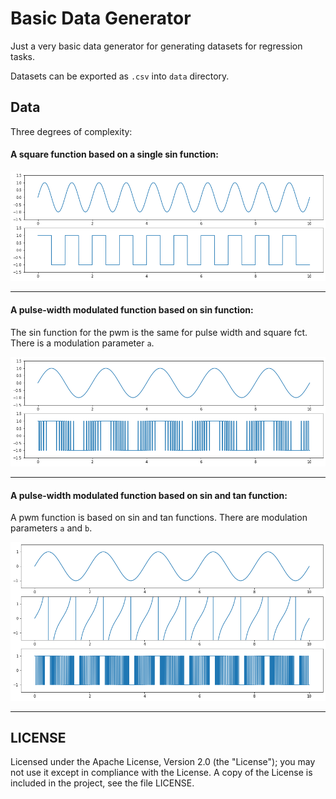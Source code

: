 # Basic Data Generator

Just a very basic data generator for generating datasets for regression tasks. 

Datasets can be exported as `.csv` into `data` directory.

## Data
Three degrees of complexity: 

#### A square function based on a single sin function: 

<img src="./figures/simple_square.png" alt="simple square" width="1000"/>

---

#### A pulse-width modulated function based on sin function: 

The sin function for the pwm is the same for pulse width and square fct. There is a modulation parameter `a`.

<img src="./figures/pwm.png" alt="pwm sin" width="1000"/>

---

#### A pulse-width modulated function based on sin and tan function: 

A pwm function is based on sin and tan functions. There are modulation parameters `a` and `b`.

<img src="./figures/pwm_sin.png" alt="pwm sin tan" width="1000"/>



---
## LICENSE
Licensed under the Apache License, Version 2.0 (the "License"); you may not use it except in compliance with the License. A copy of the License is included in the project, see the file LICENSE.
